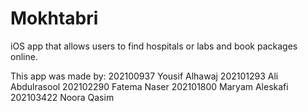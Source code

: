 # Mokhtabri
iOS app that allows users to find hospitals or labs and book packages online.

This app was made by:
202100937 Yousif Alhawaj
202101293 Ali Abdulrasool
202102290 Fatema Naser
202101800 Maryam Aleskafi
202103422 Noora Qasim
